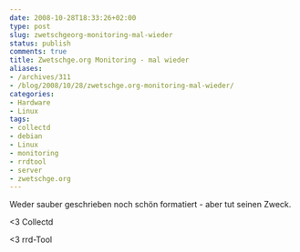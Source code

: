 ```yaml
---
date: 2008-10-28T18:33:26+02:00
type: post
slug: zwetschgeorg-monitoring-mal-wieder
status: publish
comments: true
title: Zwetschge.org Monitoring - mal wieder
aliases:
- /archives/311
- /blog/2008/10/28/zwetschge.org-monitoring-mal-wieder/
categories:
- Hardware
- Linux
tags:
- collectd
- debian
- Linux
- monitoring
- rrdtool
- server
- zwetschge.org
---
```


Weder sauber geschrieben noch schön formatiert - aber tut seinen Zweck.

<3 Collectd

<3 rrd-Tool
